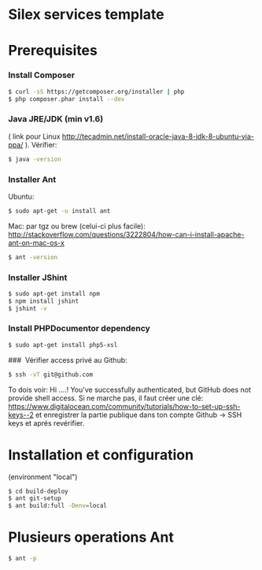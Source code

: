 Silex services template
=======================


Prerequisites
=============

### Install Composer
```bash
$ curl -sS https://getcomposer.org/installer | php
$ php composer.phar install --dev
```

### Java JRE/JDK (min v1.6) 
  ( link pour Linux http://tecadmin.net/install-oracle-java-8-jdk-8-ubuntu-via-ppa/ ). Vérifier:
```bash 
$ java -version
```

### Installer Ant
   Ubuntu:
```bash 
$ sudo apt-get -u install ant
```
   Mac: par tgz ou brew (celui-ci plus facile): http://stackoverflow.com/questions/3222804/how-can-i-install-apache-ant-on-mac-os-x 
```bash
$ ant -version
```

### Installer JShint
```bash
$ sudo apt-get install npm
$ npm install jshint
$ jshint -v
```

### Install PHPDocumentor dependency
```bash
$ sudo apt-get install php5-xsl
```


###  Vérifier access privé au Github:
```bash
$ ssh -vT git@github.com
```
	
   To dois voir: Hi ....! You've successfully authenticated, but GitHub does not provide shell access.
   Si ne marche pas, il faut créer une clé: https://www.digitalocean.com/community/tutorials/how-to-set-up-ssh-keys--2
   et enregistrer la partie publique dans ton compte Github -> SSH keys et aprés revérifier.


Installation et configuration
=============================
   (environment "local")
```bash
$ cd build-deploy
$ ant git-setup
$ ant build:full -Denv=local
```


Plusieurs operations Ant
========================
```bash
$ ant -p
```

